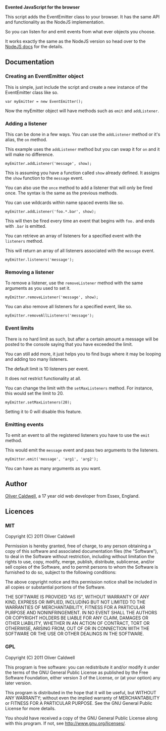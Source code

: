 **Evented JavaScript for the browser**

This script adds the EventEmitter class to your browser. It has the same API and functionality as the NodeJS implementation.

So you can listen for and emit events from what ever objects you choose.

It works exactly the same as the NodeJS version so head over to the [NodeJS docs](http://nodejs.org/docs/v0.4.5/api/events.html#events.EventEmitter) for the details.

## Documentation

### Creating an EventEmitter object

This is simple, just include the script and create a new instance of the EventEmitter class like so.

    var myEmitter = new EventEmitter();

Now the myEmitter object will have methods such as `emit` and `addListener`.

### Adding a listener

This can be done in a few ways. You can use the `addListener` method or it's alias, the `on` method.

This example uses the `addListener` method but you can swap it for `on` and it will make no difference.

    myEmitter.addListener('message', show);

This is assuming you have a function called `show` already defined. It assigns the `show` function to the `message` event.

You can also use the `once` method to add a listener that will only be fired once. The syntax is the same as the previous methods.

You can use wildcards within name spaced events like so.

    myEmitter.addListener('foo.*.bar', show);

This will then be fired every time an event that begins with `foo.` and ends with `.bar` is emitted.

You can retrieve an array of listeners for a specified event with the `listeners` method.

This will return an array of all listeners associated with the `message` event.

    myEmitter.listeners('message');

### Removing a listener

To remove a listener, use the `removeListener` method with the same arguments as you used to set it.

    myEmitter.removeListener('message', show);

You can also remove all listeners for a specified event, like so.

    myEmitter.removeAllListeners('message');

### Event limits

There is no hard limit as such, but after a certain amount a message will be posted to the console saying that you have exceeded the limit.

You can still add more, it just helps you to find bugs where it may be looping and adding too many listeners.

The default limit is 10 listeners per event.

It does not restrict functionality at all.

You can change the limit with the `setMaxListeners` method. For instance, this would set the limit to 20.

    myEmitter.setMaxListeners(20);

Setting it to 0 will disable this feature.

### Emitting events

To emit an event to all the registered listeners you have to use the `emit` method.

This would emit the `message` event and pass two arguments to the listeners.

    myEmitter.emit('message', 'arg1', 'arg2');

You can have as many arguments as you want.

## Author

[Oliver Caldwell](http://flowdev.co.uk/), a 17 year old web developer from Essex, England.

## Licences

### MIT
Copyright (C) 2011 Oliver Caldwell

Permission is hereby granted, free of charge, to any person obtaining a copy
of this software and associated documentation files (the "Software"), to deal
in the Software without restriction, including without limitation the rights
to use, copy, modify, merge, publish, distribute, sublicense, and/or sell
copies of the Software, and to permit persons to whom the Software is
furnished to do so, subject to the following conditions:

The above copyright notice and this permission notice shall be included in
all copies or substantial portions of the Software.

THE SOFTWARE IS PROVIDED "AS IS", WITHOUT WARRANTY OF ANY KIND, EXPRESS OR
IMPLIED, INCLUDING BUT NOT LIMITED TO THE WARRANTIES OF MERCHANTABILITY,
FITNESS FOR A PARTICULAR PURPOSE AND NONINFRINGEMENT. IN NO EVENT SHALL THE
AUTHORS OR COPYRIGHT HOLDERS BE LIABLE FOR ANY CLAIM, DAMAGES OR OTHER
LIABILITY, WHETHER IN AN ACTION OF CONTRACT, TORT OR OTHERWISE, ARISING FROM,
OUT OF OR IN CONNECTION WITH THE SOFTWARE OR THE USE OR OTHER DEALINGS IN
THE SOFTWARE.

### GPL
Copyright (C) 2011 Oliver Caldwell

This program is free software: you can redistribute it and/or modify
it under the terms of the GNU General Public License as published by
the Free Software Foundation, either version 3 of the License, or
(at your option) any later version.

This program is distributed in the hope that it will be useful,
but WITHOUT ANY WARRANTY; without even the implied warranty of
MERCHANTABILITY or FITNESS FOR A PARTICULAR PURPOSE.  See the
GNU General Public License for more details.

You should have received a copy of the GNU General Public License
along with this program. If not, see <http://www.gnu.org/licenses/>.